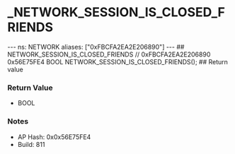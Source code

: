 # _NETWORK_SESSION_IS_CLOSED_FRIENDS

--- ns: NETWORK aliases: ["0xFBCFA2EA2E206890"] --- ## NETWORK_SESSION_IS_CLOSED_FRIENDS  // 0xFBCFA2EA2E206890 0x56E75FE4 BOOL NETWORK_SESSION_IS_CLOSED_FRIENDS();   ## Return value

### Return Value
* BOOL

### Notes
* AP Hash: 0x0x56E75FE4
* Build: 811

